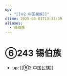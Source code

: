 ```yaml
---
up:
  - "[[⑥2 中国民族]]"
ctime: 2025-03-01T13:33:39
aliases:
  - 锡伯族
---
```


# ⑥243 锡伯族

- up: [[⑥2 中国民族]]
